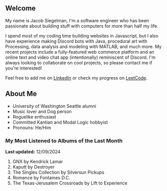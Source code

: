 
## Welcome
My name is Jacob Siegelman, I'm a software engineer who has been passionate about building stuff with computers for more than half my life.

I spend most of my coding time building websites in Javascript, but I also have experience making Discord bots with Java, procedural art with Processing, data analysis and modeling with MATLAB, and much more. My recent projects include a fully-featured web commerce platform and an online text and video chat app (intentionally) reminiscent of Discord. I'm always looking to collaborate on cool projects, so please contact me if you're interested!

Feel free to add me on [LinkedIn](https://www.linkedin.com/in/jacob-siegelman/) or check my progress on [LeetCode](https://leetcode.com/jsiegelman/).

## About Me
- University of Washington Seattle alumni
- Music lover and Dog person
- Roguelike enthusiast
- Committed Kantian and Modal Logic hobbyist
- Pronouns: He/Him

### My Most Listened to Albums of the Last Month
**Last updated:** 12/09/2024 <!-- lfm -->   
1. <!-- lfm -->GNX by Kendrick Lamar  
2. <!-- lfm -->Kaputt by Destroyer  
3. <!-- lfm -->The Singles Collection by Silversun Pickups  
4. <!-- lfm -->Romance by Fontaines D.C.  
5. <!-- lfm -->The Texas-Jerusalem Crossroads by Lift to Experience  

